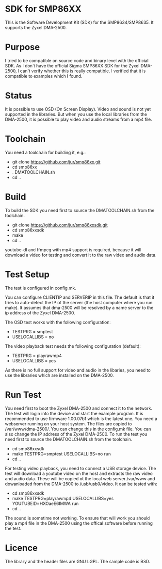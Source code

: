 # SDK for SMP86XX
This is the Software Development Kit (SDK) for the SMP8634/SMP8635.
It supports the Zyxel DMA-2500.

# Purpose
I tried to be compatible on source code and binary level with the official
SDK. As I don't have the official Sigma SMP86XX SDK for the Zyxel DMA-2500,
I can't verify whether this is really compatible. I verified that it is
compatible to examples which I found.

# Status
It is possible to use OSD (On Screen Display). Video and sound is not yet
supported in the libraries. But when you use the local libraries from the
DMA-2500, it is possible to play video and audio streams from a mp4 file.

# Toolchain
You need a toolchain for building it, e.g.:
* git clone https://github.com/jur/smp86xx.git
* cd smp86xx
* . DMATOOLCHAIN.sh
* cd ..

# Build
To build the SDK you need first to source the DMATOOLCHAIN.sh from the toolchain.

* git clone https://github.com/jur/smp86xxsdk.git
* cd smp86xxsdk
* make
* cd ..

youtube-dl and ffmpeg with mp4 support is required, because it will download
a video for testing and convert it to the raw video and audio data.

# Test Setup
The test is configured in config.mk.

You can configure CLIENTIP and SERVERIP in this file. The default is that it
tries to auto-detect the IP of the server (the host computer where you run
make). It assumes that dma-2500 will be resolved by a name server to the ip
address of the Zyxel DMA-2500.

The OSD test works with the following configuration:
* TESTPRG = smptest
* USELOCALLIBS = no

The video playback test needs the following configuration (default):
* TESTPRG = playrawmp4
* USELOCALLIBS = yes

As there is no full support for video and audio in the libaries, you need to
use the libraries which are installed on the DMA-2500.

# Run Test
You need first to boot the Zyxel DMA-2500 and connect it to the network. The
test will login into the device and start the example program.
It is recommended to use firmware 1.00.07b1 which is the latest one.
You need a webserver running on your host system. The files are copied to
/var/www/dma-2500/. You can change this in the config.mk file. You can also
change the IP address of the Zyxel DMA-2500.
To run the test you need first to source the DMATOOLCHAIN.sh from the toolchain.
* cd smp86xxsdk
* make TESTPRG=smptest USELOCALLIBS=no run
* cd ..

For testing video playback, you need to connect a USB storage device. The test
will download a youtube video on the host and extracts the raw video and audio
data. These will be copied ot the local web server /var/www and dowanloaded from
the DMA-2500 to /usb/usb0/video. It can be tested with:
* cd smp86xxsdk
* make TESTPRG=playrawmp4 USELOCALLIBS=yes YOUTUBEID=HXOaeE6IMWA run
* cd ..

The sound is sometime not working. To ensure that will work you should play a
mp4 file in the DMA-2500 using the offical software before running the test.

# Licence
The library and the header files are GNU LGPL.
The sample code is BSD.

